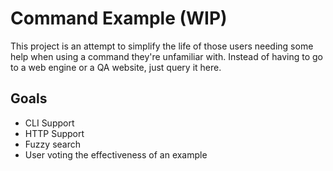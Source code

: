 # Command Example (WIP)

This project is an attempt to simplify the life of those users needing some
help when using a command they're unfamiliar with. Instead of having to go to a web engine
or a QA website, just query it here.

## Goals
- CLI Support 
- HTTP Support 
- Fuzzy search
- User voting the effectiveness of an example
